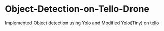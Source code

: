 # Object-Detection-on-Tello-Drone
Implemented Object detection using  Yolo and Modified Yolo(Tiny) on tello
